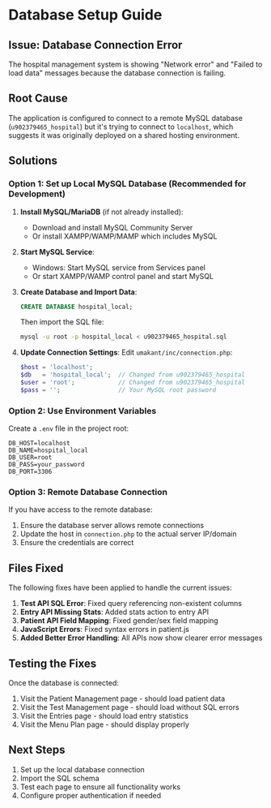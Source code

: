 # Database Setup Guide

## Issue: Database Connection Error

The hospital management system is showing "Network error" and "Failed to load data" messages because the database connection is failing.

## Root Cause
The application is configured to connect to a remote MySQL database (`u902379465_hospital`) but it's trying to connect to `localhost`, which suggests it was originally deployed on a shared hosting environment.

## Solutions

### Option 1: Set up Local MySQL Database (Recommended for Development)

1. **Install MySQL/MariaDB** (if not already installed):
   - Download and install MySQL Community Server
   - Or install XAMPP/WAMP/MAMP which includes MySQL

2. **Start MySQL Service**:
   - Windows: Start MySQL service from Services panel
   - Or start XAMPP/WAMP control panel and start MySQL

3. **Create Database and Import Data**:
   ```sql
   CREATE DATABASE hospital_local;
   ```
   Then import the SQL file:
   ```bash
   mysql -u root -p hospital_local < u902379465_hospital.sql
   ```

4. **Update Connection Settings**:
   Edit `umakant/inc/connection.php`:
   ```php
   $host = 'localhost';
   $db   = 'hospital_local';  // Changed from u902379465_hospital
   $user = 'root';            // Changed from u902379465_hospital
   $pass = '';                // Your MySQL root password
   ```

### Option 2: Use Environment Variables

Create a `.env` file in the project root:
```
DB_HOST=localhost
DB_NAME=hospital_local
DB_USER=root
DB_PASS=your_password
DB_PORT=3306
```

### Option 3: Remote Database Connection

If you have access to the remote database:
1. Ensure the database server allows remote connections
2. Update the host in `connection.php` to the actual server IP/domain
3. Ensure the credentials are correct

## Files Fixed

The following fixes have been applied to handle the current issues:

1. **Test API SQL Error**: Fixed query referencing non-existent columns
2. **Entry API Missing Stats**: Added stats action to entry API
3. **Patient API Field Mapping**: Fixed gender/sex field mapping
4. **JavaScript Errors**: Fixed syntax errors in patient.js
5. **Added Better Error Handling**: All APIs now show clearer error messages

## Testing the Fixes

Once the database is connected:
1. Visit the Patient Management page - should load patient data
2. Visit the Test Management page - should load without SQL errors
3. Visit the Entries page - should load entry statistics
4. Visit the Menu Plan page - should display properly

## Next Steps

1. Set up the local database connection
2. Import the SQL schema
3. Test each page to ensure all functionality works
4. Configure proper authentication if needed
